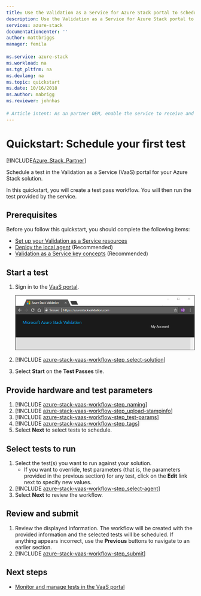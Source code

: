```yaml
---
title: Use the Validation as a Service for Azure Stack portal to schedule your first test | Microsoft Docs
description: Use the Validation as a Service for Azure Stack portal to schedule your first test.
services: azure-stack
documentationcenter: ''
author: mattbriggs
manager: femila

ms.service: azure-stack
ms.workload: na
ms.tgt_pltfrm: na
ms.devlang: na
ms.topic: quickstart
ms.date: 10/16/2018
ms.author: mabrigg
ms.reviewer: johnhas

# Article intent: As an partner OEM, enable the service to receive and perform tests with validation as service.
---
```


# Quickstart: Schedule your first test

[!INCLUDE[Azure_Stack_Partner](./includes/azure-stack-partner-appliesto.md)]

Schedule a test in the Validation as a Service (VaaS) portal for your Azure Stack solution.

In this quickstart, you will create a test pass workflow. You will then run the test provided by the service.

## Prerequisites

Before you follow this quickstart, you should complete the following items:

- [Set up your Validation as a Service resources](azure-stack-vaas-set-up-resources.md)
- [Deploy the local agent](azure-stack-vaas-local-agent.md) (Recommended) 
- [Validation as a Service key concepts](azure-stack-vaas-key-concepts.md) (Recommended) 

## Start a test

1. Sign in to the [VaaS portal](https://azurestackvalidation.com).

    ![Sign into the VaaS portal](media/vaas_portalsignin.png)

2. [!INCLUDE [azure-stack-vaas-workflow-step_select-solution](includes/azure-stack-vaas-workflow-step_select-solution.md)]
3. Select **Start** on the **Test Passes** tile.

## Provide hardware and test parameters

1. [!INCLUDE [azure-stack-vaas-workflow-step_naming](includes/azure-stack-vaas-workflow-step_naming.md)]
2. [!INCLUDE [azure-stack-vaas-workflow-step_upload-stampinfo](includes/azure-stack-vaas-workflow-step_upload-stampinfo.md)]
3. [!INCLUDE [azure-stack-vaas-workflow-step_test-params](includes/azure-stack-vaas-workflow-step_test-params.md)]
4. [!INCLUDE [azure-stack-vaas-workflow-step_tags](includes/azure-stack-vaas-workflow-step_tags.md)]
5. Select **Next** to select tests to schedule.

## Select tests to run

1. Select the test(s) you want to run against your solution.
    - If you want to override,  test parameters (that is, the parameters provided in the previous section) for any test, click on the **Edit** link next to specify new values.
2. [!INCLUDE [azure-stack-vaas-workflow-step_select-agent](includes/azure-stack-vaas-workflow-step_select-agent.md)]
3. Select **Next** to review the workflow.

## Review and submit

1. Review the displayed information. The workflow will be created with the provided information and the selected tests will be scheduled. If anything appears incorrect, use the **Previous** buttons to navigate to an earlier section.
2. [!INCLUDE [azure-stack-vaas-workflow-step_submit](includes/azure-stack-vaas-workflow-step_submit.md)]

## Next steps

- [Monitor and manage tests in the VaaS portal](azure-stack-vaas-monitor-test.md)
